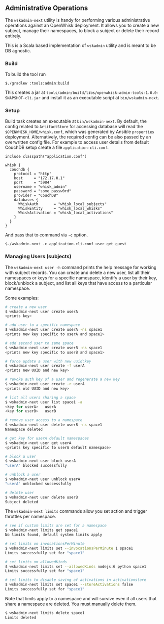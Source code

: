 <!--
#
# Licensed to the Apache Software Foundation (ASF) under one or more
# contributor license agreements.  See the NOTICE file distributed with
# this work for additional information regarding copyright ownership.
# The ASF licenses this file to You under the Apache License, Version 2.0
# (the "License"); you may not use this file except in compliance with
# the License.  You may obtain a copy of the License at
#
#     http://www.apache.org/licenses/LICENSE-2.0
#
# Unless required by applicable law or agreed to in writing, software
# distributed under the License is distributed on an "AS IS" BASIS,
# WITHOUT WARRANTIES OR CONDITIONS OF ANY KIND, either express or implied.
# See the License for the specific language governing permissions and
# limitations under the License.
#
-->

## Administrative Operations

The `wskadmin-next` utility is handy for performing various administrative operations against an OpenWhisk deployment.
It allows you to create a new subject, manage their namespaces, to block a subject or delete their record entirely.

This is a Scala based implementation of `wskadmin` utility and is meant to be DB agnostic.

### Build

To build the tool run

    $./gradlew :tools:admin:build

This creates a jar at `tools/admin/build/libs/openwhisk-admin-tools-1.0.0-SNAPSHOT-cli.jar` and install it as an executable script at
`bin/wskadmin-next`.

### Setup

Build task creates an executable at `bin/wskadmin-next`. By default, the config related to `ArtifactStore` for accessing database will read the `$OPENWHISK_HOME/whisk.conf`, which was generated by Ansible `properties` deployment. Alternatively, the required config can be also passed by an overwritten config file. For example to access user details from default CouchDB setup create a file `application-cli.conf`.

    include classpath("application.conf")

    whisk {
      couchdb {
        protocol = "http"
        host     = "172.17.0.1"
        port     = "5984"
        username = "whisk_admin"
        password = "some_passw0rd"
        provider = "CouchDB"
        databases {
          WhiskAuth       = "whisk_local_subjects"
          WhiskEntity     = "whisk_local_whisks"
          WhiskActivation = "whisk_local_activations"
        }
      }
    }

And pass that to command via `-c` option.

    $./wskadmin-next -c application-cli.conf user get guest


### Managing Users (subjects)

The `wskadmin-next user -h` command prints the help message for working with subject records. You can create and delete a
new user, list all their namespaces or keys for a specific namespace, identify a user by their key, block/unblock a subject,
and list all keys that have access to a particular namespace.

Some examples:
```bash
# create a new user
$ wskadmin-next user create userA
<prints key>

# add user to a specific namespace
$ wskadmin-next user create userA -ns space1
<prints new key specific to userA and space1>

# add second user to same space
$ wskadmin-next user create userB -ns space1
<prints new key specific to userB and space1>

# force update a user with new uuid:key
$ wskadmin-next user create -f userA
<prints new UUID and new key>

# revoke auth key of a user and regenerate a new key
$ wskadmin-next user create -r userA
<prints old UUID and new key>

# list all users sharing a space
$ wskadmin-next user list space1 -a
<key for userA>   userA
<key for userB>   userB

# remove user access to a namespace
$ wskadmin-next user delete userB -ns space1
Namespace deleted

# get key for userA default namespaces
$ wskadmin-next user get userA
<prints key specific to userA default namespace>

# block a user
$ wskadmin-next user block userA
"userA" blocked successfully

# unblock a user
$ wskadmin-next user unblock userA
"userA" unblocked successfully

# delete user
$ wskadmin-next user delete userB
Subject deleted
```

The `wskadmin-next limits` commands allow you set action and trigger throttles per namespace.

```bash
# see if custom limits are set for a namespace
$ wskadmin-next limits get space1
No limits found, default system limits apply

# set limits on invocationsPerMinute
$ wskadmin-next limits set --invocationsPerMinute 1 space1
Limits successfully set for "space1"

# set limits on allowedKinds
$ wskadmin-next limits set --allowedKinds nodejs:6 python space1
Limits successfully set for "space1"

# set limits to disable saving of activations in activationstore
$ wskadmin-next limits set space1 --storeActivations false
Limits successfully set for "space1"
```

Note that limits apply to a namespace and will survive even if all users that share a namespace are deleted. You must manually delete them.
```bash
$ wskadmin-next limits delete space1
Limits deleted
```
